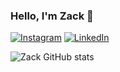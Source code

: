 ### Hello, I'm Zack 🦇

[![Instagram](https://img.shields.io/badge/Instagram-E4405F?style=for-the-badge&logo=instagram&logoColor=white)](https://www.instagram.com/mllsxd/)
[![LinkedIn](https://img.shields.io/badge/LinkedIn-0077B5?style=for-the-badge&logo=linkedin&logoColor=white)](https://www.linkedin.com/in/isaque-m0016/)

![Zack GitHub stats](https://github-readme-stats.vercel.app/api?username=mllsxd&show_icons=true&theme=transparent)
